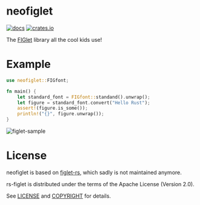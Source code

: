 # neofiglet

[![docs](https://docs.rs/neofiglet/badge.svg)](https://docs.rs/neofiglet)
[![crates.io](https://img.shields.io/crates/v/neofiglet.svg)](https://crates.io/crates/neofiglet)

The [FIGlet](http://www.figlet.org/) library all the cool kids use!

# Example

```rust
use neofiglet::FIGfont;

fn main() {
    let standard_font = FIGfont::standand().unwrap();
    let figure = standard_font.convert("Hello Rust");
    assert!(figure.is_some());
    println!("{}", figure.unwrap());
}
```

![figlet-sample](./figlet-sample.png)

# License

neofiglet is based on [figlet-rs](https://crates.io/crates/figlet-rs), which sadly is not maintained anymore.

rs-figlet is distributed under the terms of the Apache License (Version 2.0).

See [LICENSE](LICENSE) and [COPYRIGHT](COPYRIGHT) for details.
